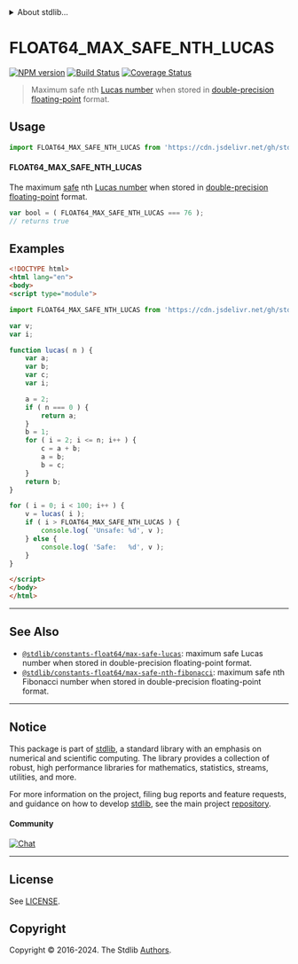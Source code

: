 <!--

@license Apache-2.0

Copyright (c) 2018 The Stdlib Authors.

Licensed under the Apache License, Version 2.0 (the "License");
you may not use this file except in compliance with the License.
You may obtain a copy of the License at

   http://www.apache.org/licenses/LICENSE-2.0

Unless required by applicable law or agreed to in writing, software
distributed under the License is distributed on an "AS IS" BASIS,
WITHOUT WARRANTIES OR CONDITIONS OF ANY KIND, either express or implied.
See the License for the specific language governing permissions and
limitations under the License.

-->


<details>
  <summary>
    About stdlib...
  </summary>
  <p>We believe in a future in which the web is a preferred environment for numerical computation. To help realize this future, we've built stdlib. stdlib is a standard library, with an emphasis on numerical and scientific computation, written in JavaScript (and C) for execution in browsers and in Node.js.</p>
  <p>The library is fully decomposable, being architected in such a way that you can swap out and mix and match APIs and functionality to cater to your exact preferences and use cases.</p>
  <p>When you use stdlib, you can be absolutely certain that you are using the most thorough, rigorous, well-written, studied, documented, tested, measured, and high-quality code out there.</p>
  <p>To join us in bringing numerical computing to the web, get started by checking us out on <a href="https://github.com/stdlib-js/stdlib">GitHub</a>, and please consider <a href="https://opencollective.com/stdlib">financially supporting stdlib</a>. We greatly appreciate your continued support!</p>
</details>

# FLOAT64_MAX_SAFE_NTH_LUCAS

[![NPM version][npm-image]][npm-url] [![Build Status][test-image]][test-url] [![Coverage Status][coverage-image]][coverage-url] <!-- [![dependencies][dependencies-image]][dependencies-url] -->

> Maximum safe nth [Lucas number][lucas-number] when stored in [double-precision floating-point][ieee754] format.



<section class="usage">

## Usage

<!-- eslint-disable id-length -->

```javascript
import FLOAT64_MAX_SAFE_NTH_LUCAS from 'https://cdn.jsdelivr.net/gh/stdlib-js/constants-float64-max-safe-nth-lucas@v0.2.0-esm/index.mjs';
```

#### FLOAT64_MAX_SAFE_NTH_LUCAS

The maximum [safe][safe-integers] nth [Lucas number][lucas-number] when stored in [double-precision floating-point][ieee754] format.

<!-- eslint-disable id-length -->

```javascript
var bool = ( FLOAT64_MAX_SAFE_NTH_LUCAS === 76 );
// returns true
```

</section>

<!-- /.usage -->

<section class="examples">

## Examples

<!-- eslint-disable id-length -->

<!-- eslint no-undef: "error" -->

```html
<!DOCTYPE html>
<html lang="en">
<body>
<script type="module">

import FLOAT64_MAX_SAFE_NTH_LUCAS from 'https://cdn.jsdelivr.net/gh/stdlib-js/constants-float64-max-safe-nth-lucas@v0.2.0-esm/index.mjs';

var v;
var i;

function lucas( n ) {
    var a;
    var b;
    var c;
    var i;

    a = 2;
    if ( n === 0 ) {
        return a;
    }
    b = 1;
    for ( i = 2; i <= n; i++ ) {
        c = a + b;
        a = b;
        b = c;
    }
    return b;
}

for ( i = 0; i < 100; i++ ) {
    v = lucas( i );
    if ( i > FLOAT64_MAX_SAFE_NTH_LUCAS ) {
        console.log( 'Unsafe: %d', v );
    } else {
        console.log( 'Safe:   %d', v );
    }
}

</script>
</body>
</html>
```

</section>

<!-- /.examples -->

<!-- C interface documentation. -->



<!-- Section for related `stdlib` packages. Do not manually edit this section, as it is automatically populated. -->

<section class="related">

* * *

## See Also

-   <span class="package-name">[`@stdlib/constants-float64/max-safe-lucas`][@stdlib/constants/float64/max-safe-lucas]</span><span class="delimiter">: </span><span class="description">maximum safe Lucas number when stored in double-precision floating-point format.</span>
-   <span class="package-name">[`@stdlib/constants-float64/max-safe-nth-fibonacci`][@stdlib/constants/float64/max-safe-nth-fibonacci]</span><span class="delimiter">: </span><span class="description">maximum safe nth Fibonacci number when stored in double-precision floating-point format.</span>

</section>

<!-- /.related -->

<!-- Section for all links. Make sure to keep an empty line after the `section` element and another before the `/section` close. -->


<section class="main-repo" >

* * *

## Notice

This package is part of [stdlib][stdlib], a standard library with an emphasis on numerical and scientific computing. The library provides a collection of robust, high performance libraries for mathematics, statistics, streams, utilities, and more.

For more information on the project, filing bug reports and feature requests, and guidance on how to develop [stdlib][stdlib], see the main project [repository][stdlib].

#### Community

[![Chat][chat-image]][chat-url]

---

## License

See [LICENSE][stdlib-license].


## Copyright

Copyright &copy; 2016-2024. The Stdlib [Authors][stdlib-authors].

</section>

<!-- /.stdlib -->

<!-- Section for all links. Make sure to keep an empty line after the `section` element and another before the `/section` close. -->

<section class="links">

[npm-image]: http://img.shields.io/npm/v/@stdlib/constants-float64-max-safe-nth-lucas.svg
[npm-url]: https://npmjs.org/package/@stdlib/constants-float64-max-safe-nth-lucas

[test-image]: https://github.com/stdlib-js/constants-float64-max-safe-nth-lucas/actions/workflows/test.yml/badge.svg?branch=v0.2.0
[test-url]: https://github.com/stdlib-js/constants-float64-max-safe-nth-lucas/actions/workflows/test.yml?query=branch:v0.2.0

[coverage-image]: https://img.shields.io/codecov/c/github/stdlib-js/constants-float64-max-safe-nth-lucas/main.svg
[coverage-url]: https://codecov.io/github/stdlib-js/constants-float64-max-safe-nth-lucas?branch=main

<!--

[dependencies-image]: https://img.shields.io/david/stdlib-js/constants-float64-max-safe-nth-lucas.svg
[dependencies-url]: https://david-dm.org/stdlib-js/constants-float64-max-safe-nth-lucas/main

-->

[chat-image]: https://img.shields.io/gitter/room/stdlib-js/stdlib.svg
[chat-url]: https://app.gitter.im/#/room/#stdlib-js_stdlib:gitter.im

[stdlib]: https://github.com/stdlib-js/stdlib

[stdlib-authors]: https://github.com/stdlib-js/stdlib/graphs/contributors

[umd]: https://github.com/umdjs/umd
[es-module]: https://developer.mozilla.org/en-US/docs/Web/JavaScript/Guide/Modules

[deno-url]: https://github.com/stdlib-js/constants-float64-max-safe-nth-lucas/tree/deno
[deno-readme]: https://github.com/stdlib-js/constants-float64-max-safe-nth-lucas/blob/deno/README.md
[umd-url]: https://github.com/stdlib-js/constants-float64-max-safe-nth-lucas/tree/umd
[umd-readme]: https://github.com/stdlib-js/constants-float64-max-safe-nth-lucas/blob/umd/README.md
[esm-url]: https://github.com/stdlib-js/constants-float64-max-safe-nth-lucas/tree/esm
[esm-readme]: https://github.com/stdlib-js/constants-float64-max-safe-nth-lucas/blob/esm/README.md
[branches-url]: https://github.com/stdlib-js/constants-float64-max-safe-nth-lucas/blob/main/branches.md

[stdlib-license]: https://raw.githubusercontent.com/stdlib-js/constants-float64-max-safe-nth-lucas/main/LICENSE

[safe-integers]: http://www.2ality.com/2013/10/safe-integers.html

[lucas-number]: https://en.wikipedia.org/wiki/Lucas_number

[ieee754]: https://en.wikipedia.org/wiki/IEEE_754-1985

<!-- <related-links> -->

[@stdlib/constants/float64/max-safe-lucas]: https://github.com/stdlib-js/constants-float64-max-safe-lucas/tree/esm

[@stdlib/constants/float64/max-safe-nth-fibonacci]: https://github.com/stdlib-js/constants-float64-max-safe-nth-fibonacci/tree/esm

<!-- </related-links> -->

</section>

<!-- /.links -->
